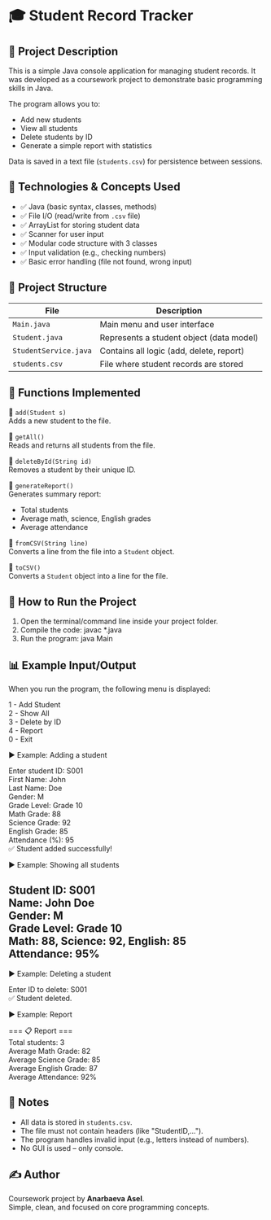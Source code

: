 # 🎓 Student Record Tracker


## 📌 Project Description

This is a simple Java console application for managing student records. It was developed as a coursework project to demonstrate basic programming skills in Java.

The program allows you to:
- Add new students
- View all students
- Delete students by ID
- Generate a simple report with statistics

Data is saved in a text file (`students.csv`) for persistence between sessions.

## 🧠 Technologies & Concepts Used

- ✅ Java (basic syntax, classes, methods)
- ✅ File I/O (read/write from `.csv` file)
- ✅ ArrayList for storing student data
- ✅ Scanner for user input
- ✅ Modular code structure with 3 classes
- ✅ Input validation (e.g., checking numbers)
- ✅ Basic error handling (file not found, wrong input)

## 🧱 Project Structure

| File               | Description                                 |
|--------------------|---------------------------------------------|
| `Main.java`        | Main menu and user interface                |
| `Student.java`     | Represents a student object (data model)    |
| `StudentService.java` | Contains all logic (add, delete, report) |
| `students.csv`     | File where student records are stored       |

## 🧾 Functions Implemented

🔹 `add(Student s)`  
Adds a new student to the file.

🔹 `getAll()`  
Reads and returns all students from the file.

🔹 `deleteById(String id)`  
Removes a student by their unique ID.

🔹 `generateReport()`  
Generates summary report:
- Total students
- Average math, science, English grades
- Average attendance

🔹 `fromCSV(String line)`  
Converts a line from the file into a `Student` object.

🔹 `toCSV()`  
Converts a `Student` object into a line for the file.

## 🚀 How to Run the Project

1. Open the terminal/command line inside your project folder.
2. Compile the code:
   javac *.java
3. Run the program:
   java Main

## 📊 Example Input/Output

When you run the program, the following menu is displayed:

1 - Add Student  
2 - Show All  
3 - Delete by ID  
4 - Report  
0 - Exit

▶ Example: Adding a student

Enter student ID: S001  
First Name: John  
Last Name: Doe  
Gender: M  
Grade Level: Grade 10  
Math Grade: 88  
Science Grade: 92  
English Grade: 85  
Attendance (%): 95  
✅ Student added successfully!

▶ Example: Showing all students

Student ID: S001  
Name: John Doe  
Gender: M  
Grade Level: Grade 10  
Math: 88, Science: 92, English: 85  
Attendance: 95%  
-------------------------

▶ Example: Deleting a student

Enter ID to delete: S001  
✅ Student deleted.

▶ Example: Report

=== 📋 Report ===  
Total students: 3  
Average Math Grade: 82  
Average Science Grade: 85  
Average English Grade: 87  
Average Attendance: 92%

## 📌 Notes

- All data is stored in `students.csv`.
- The file must not contain headers (like "StudentID,...").
- The program handles invalid input (e.g., letters instead of numbers).
- No GUI is used – only console.

## ✍️ Author

Coursework project by **Anarbaeva Asel**.  
Simple, clean, and focused on core programming concepts.



